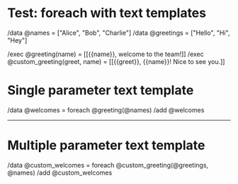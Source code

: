 # Test: foreach with text templates

/data @names = ["Alice", "Bob", "Charlie"]
/data @greetings = ["Hello", "Hi", "Hey"]

/exec @greeting(name) = [[{{name}}, welcome to the team!]]
/exec @custom_greeting(greet, name) = [[{{greet}}, {{name}}! Nice to see you.]]

# Single parameter text template
/data @welcomes = foreach @greeting(@names)
/add @welcomes

---

# Multiple parameter text template  
/data @custom_welcomes = foreach @custom_greeting(@greetings, @names)
/add @custom_welcomes